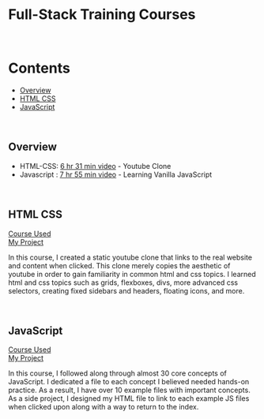 # Full-Stack Training Courses
<br />

# Contents
- [Overview](#overview)
- [HTML CSS](#html-css)
- [JavaScript](#javascript)


<br />

## Overview
- HTML-CSS: [6 hr 31 min video](https://www.youtube.com/watch?v=G3e-cpL7ofc) - Youtube Clone 
- Javascript : [7 hr 55 min video](https://www.youtube.com/watch?v=EfAl9bwzVZk) - Learning Vanilla JavaScript
<br />
  
## HTML CSS
[Course Used](https://www.youtube.com/watch?v=G3e-cpL7ofc)  
[My Project](https://github.com/avary8/full-stack-training-courses/tree/main/html-css-course)

In this course, I created a static youtube clone that links to the real website and content when clicked. This clone merely copies the aesthetic of youtube in order to gain familiarity in common html and css topics. I learned html and css topics such as grids, flexboxes, divs, more advanced css selectors, creating fixed sidebars and headers, floating icons, and more. 

<br />


## JavaScript
[Course Used](https://youtu.be/EfAl9bwzVZk?si=HUIrpbR8rjClzBCC)  
[My Project](https://github.com/avary8/full-stack-training-courses/tree/main/javascript-course)

In this course, I followed along through almost 30 core concepts of JavaScript. I dedicated a file to each concept I believed needed hands-on practice. As a result, I have over 10 example files with important concepts. As a side project, I designed my HTML file to link to each example JS files when clicked upon along with a way to return to the index.


<br />